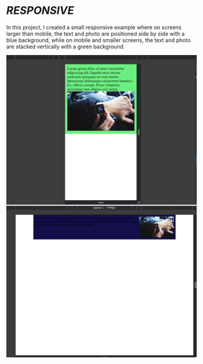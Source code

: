<h1><i>RESPONSIVE</i></h1>
<p>In this project, I created a small responsive example where on screens larger than mobile, the text and photo are positioned side by side with a blue background, while on mobile and smaller screens, the text and photo are stacked vertically with a green background.</p>
<img src="SS1.png">
<img src="SS2.png">

